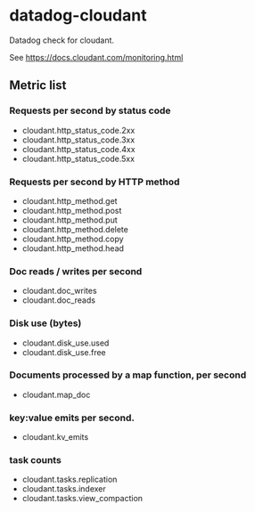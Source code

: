 # datadog-cloudant
Datadog check for cloudant.

See https://docs.cloudant.com/monitoring.html

## Metric list

### Requests per second by status code
- cloudant.http_status_code.2xx
- cloudant.http_status_code.3xx
- cloudant.http_status_code.4xx
- cloudant.http_status_code.5xx

### Requests per second by HTTP method
- cloudant.http_method.get
- cloudant.http_method.post
- cloudant.http_method.put
- cloudant.http_method.delete
- cloudant.http_method.copy
- cloudant.http_method.head

### Doc reads / writes per second
- cloudant.doc_writes
- cloudant.doc_reads

### Disk use (bytes)
- cloudant.disk_use.used
- cloudant.disk_use.free

### Documents processed by a map function, per second
- cloudant.map_doc

### key:value emits per second.
- cloudant.kv_emits

### task counts
- cloudant.tasks.replication
- cloudant.tasks.indexer
- cloudant.tasks.view_compaction
